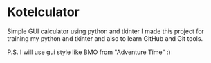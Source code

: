 # Kotelculator
Simple GUI calculator using python and tkinter
I made this project for training my python and tkinter and also to learn
GitHub and Git tools.

P.S. I will use gui style like BMO from "Adventure Time" :) 
